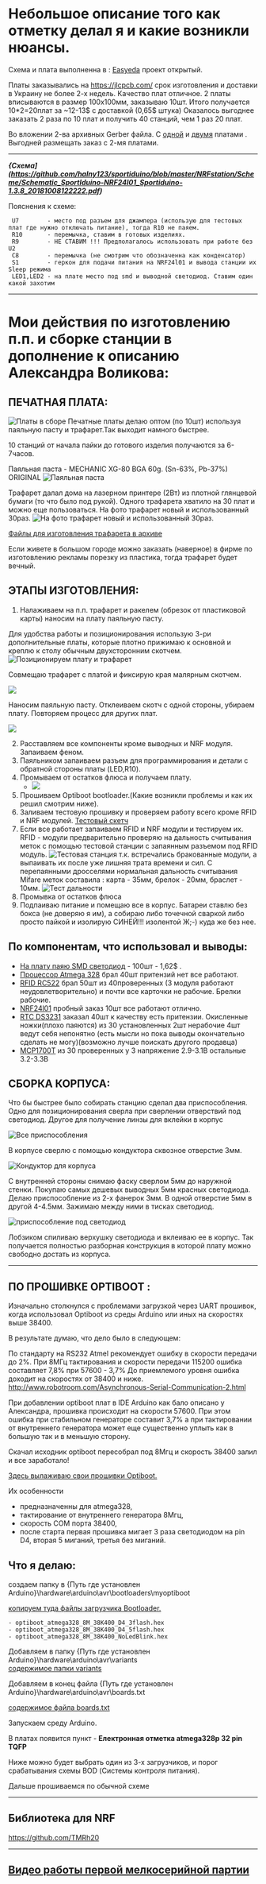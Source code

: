 Небольшое описание того как отметку делал я и какие возникли нюансы.
=============================
Схема и плата выполненна в : [Easyeda](https://easyeda.com/burenko/sportiduino-nrf24l01) проект открытый.

Платы заказывались на https://jlcpcb.com/ срок изготовления и доставки в Украину не более 2-х недель. Качество плат отличное.
2 платы вписываются в размер 100х100мм, заказываю 10шт. Итого получается 10*2=20плат за ~12-13$ с доставкой (0,65$ штука)
Оказалось выгоднее заказать 2 раза по 10 плат и получить 40 станций, чем 1 раз 20 плат.

Во вложении 2-ва архивных Gerber файла. С [одной](https://github.com/halny123/sportiduino/blob/master/NRFstation/PCB/Gerber_SportIduinoNRF_v_1.3.8_1pcs_20181008122635.zip) и [двумя](https://github.com/halny123/sportiduino/blob/master/NRFstation/PCB/Gerber_SportIduinoNRF_v_1.3.8_2pcs_20181008122601.zip) платами . 
Выгодней размещать заказ с 2-мя платами. 

------------------------------------------------
***{Схема](https://github.com/halny123/sportiduino/blob/master/NRFstation/Scheme/Schematic_SportIduino-NRF24l01_Sportiduino-1.3.8_20181008122222.pdf)***

Пояснения к схеме:

     U7        - место под разъем для джампера (использую для тестовых плат где нужно отключать питание), тогда R10 не паяем. 
     R10       - перемычка, ставим в готовых изделиях.
     R9        - НЕ СТАВИМ !!! Предполагалось использовать при работе без U2
     C8        - перемычка (не смотрим что обозначенна как конденсатор) 
     S1        - геркон для подачи питания на NRF24l01 и вывода станции их Sleep режима
     LED1,LED2 - на плате место под smd и выводной светодиод. Ставим один какой захотим

------------------------------------------------

Мои действия по изготовлению п.п. и сборке станции в дополнение к описанию Александра Воликова:
================

 ПЕЧАТНАЯ ПЛАТА:
------------
![Платы в сборе](https://github.com/halny123/sportiduino/blob/master/NRFstation/Images/PCB.jpg)
Печатные платы делаю оптом (по 10шт) используя паяльную пасту и трафарет.Так выходит намного быстрее. 

10 станций от начала пайки до готового изделия получаются за 6-7часов.

Паяльная паста - MECHANIC XG-80 BGA 60g. (Sn-63%, Pb-37%) ORIGINAL
![Паяльная паста](https://github.com/halny123/sportiduino/blob/master/NRFstation/Images/MECHANIC_XG-80_BGA.jpg)


Трафарет далал дома на лазерном принтере (2Вт) из плотной глянцевой бумаги (то что было под рукой). 
Одного трафарета хватило на 30 плат и можно еще пользоваться. На фото трафарет новый и использованный 30раз.
![На фото трафарет новый и использованный 30раз.](https://github.com/halny123/sportiduino/blob/master/NRFstation/Images/Trafaret.jpg)

[Файлы для изготовления трафарета в архиве](https://github.com/halny123/sportiduino/blob/master/NRFstation/PCB/TrafaretPCB_1.3.8.rar)

Если живете в большом городе можно заказать (наверное) в фирме по изготовлению рекламы порезку из пластика, тогда трафарет будет вечный.

ЭТАПЫ ИЗГОТОВЛЕНИЯ:
------------
1. Налаживаем на п.п. трафарет и ракелем (обрезок от пластиковой карты) наносим на плату паяльную пасту.
     
  Для удобства работы и позиционирования использую 3-ри дополнительные платы, которые плотно прижимаю к основной и креплю к столу 
  обычным двухсторонним скотчем.
    ![Позиционируем плату и трафарет](https://github.com/halny123/sportiduino/blob/master/NRFstation/Images/PCB_Mont.jpg)
    
  Совмещаю трафарет с платой и фиксирую края малярным скотчем.   
     
 ![](https://github.com/halny123/sportiduino/blob/master/NRFstation/Images/PCB_Mont1.jpg)
    
  Наносим паяльную пасту.
  Отклеиваем скотч с одной стороны, убираем плату. Повторяем процесс для других плат.
     
  ![](https://github.com/halny123/sportiduino/blob/master/NRFstation/Images/PCB_Mont2.jpg)
     

2. Расставляем все компоненты кроме выводных и NRF модуля. Запаиваем феном.
3. Паяльником запаиваем разъем для программирования и детали с обратной стороны платы (LED,R10).
4. Промываем от остатков флюса и получаем плату.
   - ![](https://github.com/halny123/sportiduino/blob/master/NRFstation/Images/PCB_SportIduinoNRF_v1.3.8Top.jpg)
5. Прошиваем Optiboot bootloader.(Какие возникли проблемы и как их решил смотрим ниже).
6. Заливаем тестовую прошивку и проверяем работу всего кроме RFID и NRF модулей.
   [Тестовый скетч](https://github.com/halny123/sportiduino/blob/master/NRFstation/TestStation)
7. Если все работает запаиваем RFID и NRF модули и тестируем их.
   RFID - модули предварительно проверяю на дальность считывания меток с помощью тестовой станции с запаянным разъемом под RFID модуль.
   ![Тестовая станция](https://github.com/halny123/sportiduino/blob/master/NRFstation/Images/Plata_testRFmodul.jpg)
   т.к. встречались бракованные модули, а выпаивать их после уже лишняя трата времени и сил.
   С перепаянными дросселями нормальная дальность считывания Mifare меток составила : карта - 35мм, брелок - 20мм, браслет - 10мм.
   ![Тест дальности](https://github.com/halny123/sportiduino/blob/master/NRFstation/Images/TestRFID_card_read.jpg)
8. Промывка от остатков флюса
9. Подпаиваю питание и помещаю все в корпус. Батареи ставлю без бокса (не доверяю я им), а собираю либо точечной сваркой либо просто пайкой
  и изолирую СИНЕЙ!!! изолентой Ж;-) куда же без нее.


 По компонентам, что использовал и выводы:
------------
- [На плату паяю SMD светодиод](https://ru.aliexpress.com/item/100pcs-Ultra-Bright-3528-LED-SMD-Red-Chip-Surface-Mount-20mA-Light-Emitting-Diode-LED-1210/32765023939.html) - 100шт - 1,62$ .
- [Процессор Atmega 328](https://ru.aliexpress.com/item/Free-Shipping-20pcs-lot-ATMEGA328P-AU-ATMEGA328P-ATMEL-TQFP-44-100-NEW/1608634088.html) брал 40шт притензий нет все работают.
- [RFID RC522](https://ru.aliexpress.com/item/B25-50-SAMIORE-RFID-RC522-13-56-6/32831776989.html) брал 50шт из 40проверенных 
  (3 модуля работают неудовлетворительно) и почти все карточки не рабочие. Брелки рабочие.
- [NRF24l01](https://ru.aliexpress.com/item/Wavgat-10-NRF24L01-2-4/32842054029.html) пробный заказ 10шт все работают отлично.
- [RTC DS3231](https://ru.aliexpress.com/item/in-stock-FQA40N25/32803523536.html) заказал 40шт к качеству есть притензии. Окисленные ножки(плохо паяются)
  из 30 установленных 2шт нерабочие 4шт ведут себя непонятно (есть мысли но пока выводы окончательно сделать не могу)(возможно лучше поискать другого продавца)
- [MCP1700T](https://ru.aliexpress.com/item/50-MCP1700T-3302E-MCP1700T-MCP1700-23/32876878190.html) из 30 проверенных у 3 напряжение 2.9-3.1В остальные 3.2-3.3В

 СБОРКА КОРПУСА:
------------
Что бы быстрее было собирать станцию сделал два приспособления.
Одно для позиционирования сверла при сверлении отверствий под светодиод.
Другое для получение линзы для вклейки в корпус
 
![Все приспособления](https://github.com/halny123/sportiduino/blob/master/NRFstation/Images/Konduktor_All.jpg)

В корпусе сверлю с помощью кондуктора сквозное отверстие 3мм.

![Кондуктор для корпуса](https://github.com/halny123/sportiduino/blob/master/NRFstation/Images/Konduktor_Box.jpg)
     
С внутренней стороны снимаю фаску сверлом 5мм до наружной стенки.
Покупаю самых дешевых выводных 5мм красных светодиода.
Делаю приспособление из 2-х фанерок 3мм. В одной отверстие 5мм в другой 4-4.5мм. Зажимаю между ними в тисках светодиод. 

![приспособление под светодиод](https://github.com/halny123/sportiduino/blob/master/NRFstation/Images/Konduktor_Led.jpg)
     
Лобзиком спиливаю верхушку светодиода и вклеиваю ее в корпус.
Так получается полностью разборная конструкция в которой плату можно свободно достать из корпуса.

------------------------------------------------
  ПО ПРОШИВКЕ OPTIBOOT :
------------

Изначально столкнулся с проблемами загрузкой через UART прошивок, когда использовал Optiboot из среды Arduino или иных на скоростях выше 38400.

В результате думаю, что дело было в следующем:

По стандарту на RS232 Atmel рекомендует ошибку в скорости передачи до 2%.
При 8МГц тактирования и скорости передачи 115200 ошибка составляет 7,8% при 57600 - 3,7%
До приемлемого уровня ошибка доходит на скоростях от 38400 и ниже.
http://www.robotroom.com/Asynchronous-Serial-Communication-2.html

При добавлении optiboot плат в IDE Arduino  как бало описано у Александра, прошивка происходит на скорости 57600. 
При этом ошибка при стабильном генераторе составит 3,7% а при тактировании от внутреннего генератора  может еще существенно уплыть как в большую так и в меньшую сторону.

Скачал исходник optiboot пересобрал под 8Мгц и скорость 38400 залил и все заработало!

[Здесь вылаживаю свои прошивки Optiboot.](https://github.com/halny123/sportiduino/tree/master/NRFstation/Bootloader_Optiboot)

Их особенности 

- предназначенны для atmega328, 
- тактирование от внутреннего генератора 8Мгц,
- скорость COM порта 38400, 
- после старта первая прошивка мигает 3 раза светодиодом на pin D4, вторая 5 миганий, третья без миганий.

Что я делаю:
------------

создаем папку в {Путь где установлен Arduino}\hardware\arduino\avr\bootloaders\myoptiboot 

[копируем туда файлы загрузчика Bootloader.](https://github.com/halny123/sportiduino/blob/master/NRFstation/Bootloader_Optiboot/bootloaders/myoptiboot)
 
    - optiboot_atmega328_8M_38K400_D4_3flash.hex
    - optiboot_atmega328_8M_38K400_D4_5flash.hex
    - optiboot_atmega328_8M_38K400_NoLedBlink.hex

Добавляем в папку {Путь где установлен Arduino}\hardware\arduino\avr\variants\
[содержимое папки variants](https://github.com/halny123/sportiduino/blob/master/NRFstation/Bootloader_Optiboot/variants/)

Добавляем в конец файла   {Путь где установлен Arduino}\hardware\arduino\avr\boards.txt 

[содержимое файла boards.txt](https://github.com/halny123/sportiduino/blob/master/NRFstation/Bootloader_Optiboot/boards.txt)
                              
 
Запускаем среду Arduino.

В платах появится пункт - **Електронная отметка atmega328p 32 pin TQFP**

Ниже можно будет выбрать один из 3-х загрузчиков, и порог срабатывания схемы BOD (Системы контроля питания).

Дальше прошиваемся по обычной схеме

------------------------------------------------

  Библиотека для NRF
------------
https://github.com/TMRh20

------------------------------------------------
 
[Видео работы первой мелкосерийной партии](https://youtu.be/SSd08Qn7M1Y)
------------
